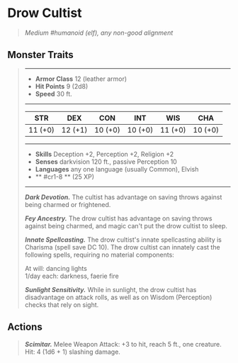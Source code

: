 # Drow Cultist
>*Medium #humanoid (elf), any non-good alignment*
## Monster Traits
>___
>- **Armor Class** 12 (leather armor)
>- **Hit Points** 9 (2d8)
>- **Speed** 30 ft.
>___
>|STR|DEX|CON|INT|WIS|CHA|
>|:---:|:---:|:---:|:---:|:---:|:---:|
>|11 (+0)|12 (+1)|10 (+0)|10 (+0)|11 (+0)|10 (+0)|
>___
>- **Skills** Deception +2, Perception +2, Religion +2
>- **Senses** darkvision 120 ft., passive Perception 10
>- **Languages** any one language (usually Common), Elvish
>- ** #cr1-8 ** (25 XP)
>___
>***Dark Devotion.*** The cultist has advantage on saving throws against being charmed or frightened.  
>
>***Fey Ancestry.*** The drow cultist has advantage on saving throws against being charmed, and magic can't put the drow cultist to sleep.  
>
>***Innate Spellcasting.*** The drow cultist's innate spellcasting ability is Charisma (spell save DC 10). The drow cultist can innately cast the following spells, requiring no material components:  
>
>At will: dancing lights  
>1/day each: darkness, faerie fire  
>
>
>***Sunlight Sensitivity.*** While in sunlight, the drow cultist has disadvantage on attack rolls, as well as on Wisdom (Perception) checks that rely on sight.  
>
## Actions
>***Scimitar.*** Melee Weapon Attack: +3 to hit, reach 5 ft., one creature. Hit: 4 (1d6 + 1) slashing damage.